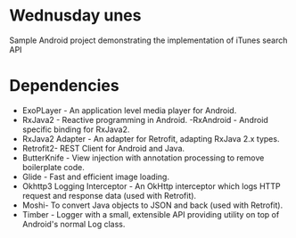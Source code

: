 # Wednusday unes
Sample Android project demonstrating the implementation of iTunes search API

# Dependencies

- ExoPLayer - An application level media player for Android.
- RxJava2 - Reactive programming in Android.
-RxAndroid - Android specific binding for RxJava2.
- RxJava2 Adapter - An adapter for Retrofit, adapting RxJava 2.x types.
- Retrofit2- REST Client for Android and Java.
- ButterKnife - View injection with annotation processing to remove boilerplate code.
- Glide -  Fast and efficient image loading.
- Okhttp3 Logging Interceptor - An OkHttp interceptor which logs HTTP request and response data (used with Retrofit).
- Moshi- To convert Java objects to JSON and back (used with Retrofit).
- Timber - Logger with a small, extensible API providing utility on top of Android's normal Log class.
